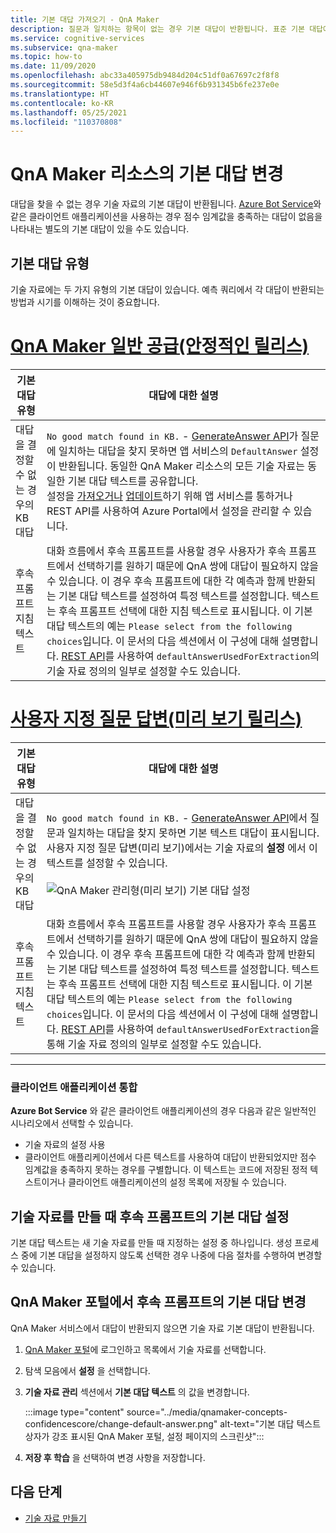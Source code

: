 ```yaml
---
title: 기본 대답 가져오기 - QnA Maker
description: 질문과 일치하는 항목이 없는 경우 기본 대답이 반환됩니다. 표준 기본 대답에서 기본 대답을 변경하려고 할 수 있습니다.
ms.service: cognitive-services
ms.subservice: qna-maker
ms.topic: how-to
ms.date: 11/09/2020
ms.openlocfilehash: abc33a405975db9484d204c51df0a67697c2f8f8
ms.sourcegitcommit: 58e5d3f4a6cb44607e946f6b931345b6fe237e0e
ms.translationtype: HT
ms.contentlocale: ko-KR
ms.lasthandoff: 05/25/2021
ms.locfileid: "110370808"
---
```

# <a name="change-default-answer-for-a-qna-maker-resource"></a>QnA Maker 리소스의 기본 대답 변경

대답을 찾을 수 없는 경우 기술 자료의 기본 대답이 반환됩니다. [Azure Bot Service](/azure/bot-service/bot-builder-howto-qna)와 같은 클라이언트 애플리케이션을 사용하는 경우 점수 임계값을 충족하는 대답이 없음을 나타내는 별도의 기본 대답이 있을 수도 있습니다.

## <a name="types-of-default-answer"></a>기본 대답 유형

기술 자료에는 두 가지 유형의 기본 대답이 있습니다. 예측 쿼리에서 각 대답이 반환되는 방법과 시기를 이해하는 것이 중요합니다.

# <a name="qna-maker-ga-stable-release"></a>[QnA Maker 일반 공급(안정적인 릴리스)](#tab/v1)

|기본 대답 유형|대답에 대한 설명|
|--|--|
|대답을 결정할 수 없는 경우의 KB 대답|`No good match found in KB.` - [GenerateAnswer API](/rest/api/cognitiveservices/qnamakerruntime/runtime/generateanswer)가 질문에 일치하는 대답을 찾지 못하면 앱 서비스의 `DefaultAnswer` 설정이 반환됩니다. 동일한 QnA Maker 리소스의 모든 기술 자료는 동일한 기본 대답 텍스트를 공유합니다.<br>설정을 [가져오거나](/rest/api/appservice/webapps/listapplicationsettings) [업데이트](/rest/api/appservice/webapps/updateapplicationsettings)하기 위해 앱 서비스를 통하거나 REST API를 사용하여 Azure Portal에서 설정을 관리할 수 있습니다.|
|후속 프롬프트 지침 텍스트|대화 흐름에서 후속 프롬프트를 사용할 경우 사용자가 후속 프롬프트에서 선택하기를 원하기 때문에 QnA 쌍에 대답이 필요하지 않을 수 있습니다. 이 경우 후속 프롬프트에 대한 각 예측과 함께 반환되는 기본 대답 텍스트를 설정하여 특정 텍스트를 설정합니다. 텍스트는 후속 프롬프트 선택에 대한 지침 텍스트로 표시됩니다. 이 기본 대답 텍스트의 예는 `Please select from the following choices`입니다. 이 문서의 다음 섹션에서 이 구성에 대해 설명합니다. [REST API](/rest/api/cognitiveservices/qnamaker/knowledgebase/create)를 사용하여 `defaultAnswerUsedForExtraction`의 기술 자료 정의의 일부로 설정할 수도 있습니다.|

# <a name="custom-question-answering-preview-release"></a>[사용자 지정 질문 답변(미리 보기 릴리스)](#tab/v2)

|기본 대답 유형|대답에 대한 설명|
|--|--|
|대답을 결정할 수 없는 경우의 KB 대답|`No good match found in KB.` - [GenerateAnswer API](/rest/api/cognitiveservices/qnamakerruntime/runtime/generateanswer)에서 질문과 일치하는 대답을 찾지 못하면 기본 텍스트 대답이 표시됩니다. 사용자 지정 질문 답변(미리 보기)에서는 기술 자료의 **설정** 에서 이 텍스트를 설정할 수 있습니다. <br><br> ![QnA Maker 관리형(미리 보기) 기본 대답 설정](../media/qnamaker-how-change-default-answer/qnamaker-v2-change-default-answer.png)|
|후속 프롬프트 지침 텍스트|대화 흐름에서 후속 프롬프트를 사용할 경우 사용자가 후속 프롬프트에서 선택하기를 원하기 때문에 QnA 쌍에 대답이 필요하지 않을 수 있습니다. 이 경우 후속 프롬프트에 대한 각 예측과 함께 반환되는 기본 대답 텍스트를 설정하여 특정 텍스트를 설정합니다. 텍스트는 후속 프롬프트 선택에 대한 지침 텍스트로 표시됩니다. 이 기본 대답 텍스트의 예는 `Please select from the following choices`입니다. 이 문서의 다음 섹션에서 이 구성에 대해 설명합니다. [REST API](/rest/api/cognitiveservices/qnamaker/knowledgebase/create)를 사용하여 `defaultAnswerUsedForExtraction`을 통해 기술 자료 정의의 일부로 설정할 수도 있습니다.|

---

### <a name="client-application-integration"></a>클라이언트 애플리케이션 통합

**Azure Bot Service** 와 같은 클라이언트 애플리케이션의 경우 다음과 같은 일반적인 시나리오에서 선택할 수 있습니다.

* 기술 자료의 설정 사용
* 클라이언트 애플리케이션에서 다른 텍스트를 사용하여 대답이 반환되었지만 점수 임계값을 충족하지 못하는 경우를 구별합니다. 이 텍스트는 코드에 저장된 정적 텍스트이거나 클라이언트 애플리케이션의 설정 목록에 저장될 수 있습니다.

## <a name="set-follow-up-prompts-default-answer-when-you-create-knowledge-base"></a>기술 자료를 만들 때 후속 프롬프트의 기본 대답 설정

기본 대답 텍스트는 새 기술 자료를 만들 때 지정하는 설정 중 하나입니다. 생성 프로세스 중에 기본 대답을 설정하지 않도록 선택한 경우 나중에 다음 절차를 수행하여 변경할 수 있습니다.

## <a name="change-follow-up-prompts-default-answer-in-qna-maker-portal"></a>QnA Maker 포털에서 후속 프롬프트의 기본 대답 변경

QnA Maker 서비스에서 대답이 반환되지 않으면 기술 자료 기본 대답이 반환됩니다.

1. [QnA Maker 포털](https://www.qnamaker.ai/)에 로그인하고 목록에서 기술 자료를 선택합니다.
1. 탐색 모음에서 **설정** 을 선택합니다.
1. **기술 자료 관리** 섹션에서 **기본 대답 텍스트** 의 값을 변경합니다.

    :::image type="content" source="../media/qnamaker-concepts-confidencescore/change-default-answer.png" alt-text="기본 대답 텍스트 상자가 강조 표시된 QnA Maker 포털, 설정 페이지의 스크린샷":::

1. **저장 후 학습** 을 선택하여 변경 사항을 저장합니다.

## <a name="next-steps"></a>다음 단계

* [기술 자료 만들기](../How-to/manage-knowledge-bases.md)

